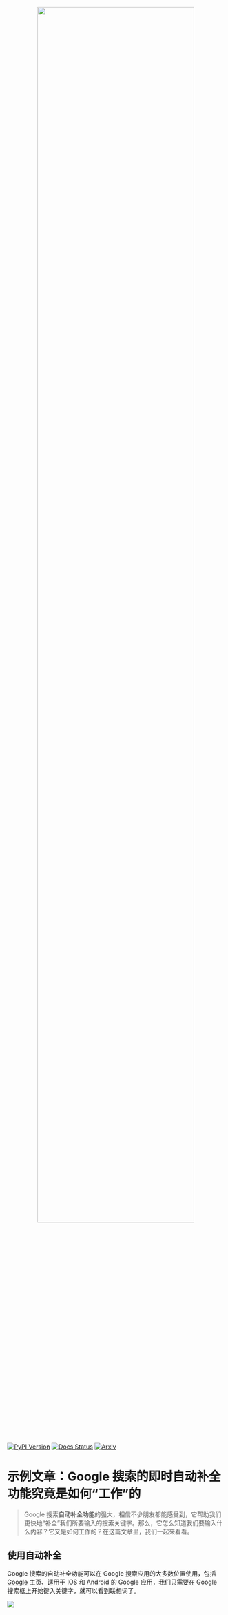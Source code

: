 <p align="center">
 <img width="85%" src="test_domo/logo.png" />
</p>

[pypi-image]: https://badge.fury.io/py/torch-geometric-temporal.svg
[pypi-url]: https://pypi.python.org/pypi/torch-geometric-temporal
[docs-image]: https://readthedocs.org/projects/pytorch-geometric-temporal/badge/?version=latest
[docs-url]: https://pytorch-geometric-temporal.readthedocs.io/en/latest/?badge=latest
[![PyPI Version][pypi-image]][pypi-url]
[![Docs Status][docs-image]][docs-url]
[![Arxiv](https://img.shields.io/badge/ArXiv-2104.07788-orange.svg)](https://arxiv.org/abs/2104.07788)

# 示例文章：Google 搜索的即时自动补全功能究竟是如何“工作”的

> Google 搜索**自动补全功能**的强大，相信不少朋友都能感受到，它帮助我们更快地“补全”我们所要输入的搜索关键字。那么，它怎么知道我们要输入什么内容？它又是如何工作的？在这篇文章里，我们一起来看看。

## 使用自动补全

Google 搜索的自动补全功能可以在 Google 搜索应用的大多数位置使用，包括 [Google](https://www.google.com/) 主页、适用于 IOS 和 Android 的 Google 应用，我们只需要在 Google 搜索框上开始键入关键字，就可以看到联想词了。

![](https://gitee.com/yanglbme/resource/raw/master/doocs-md/juejin.gif)
